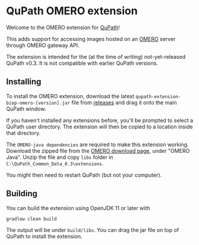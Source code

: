 # QuPath OMERO extension

Welcome to the OMERO extension for [QuPath](http://qupath.github.io)!

This adds support for accessing images hosted on an [OMERO](https://www.openmicroscopy.org/omero/) 
server through OMERO gateway API.

The extension is intended for the (at the time of writing) not-yet-released 
QuPath v0.3.
It is not compatible with earlier QuPath versions.

## Installing

To install the OMERO extension, download the latest `qupath-extension-biop-omero-[version].jar` file from [releases](https://github.com/qupath/qupath-extension-biop-omero/releases) and drag it onto the main QuPath window.

If you haven't installed any extensions before, you'll be prompted to select a QuPath user directory.
The extension will then be copied to a location inside that directory.

The `OMERO-java dependencies` are required to make this extension working. Download the zipped file from the [OMERO download page](https://www.openmicroscopy.org/omero/downloads/), under "OMERO Java". Unzip the file and copy `libs` folder in `C:\QuPath_Common_Data_0.3\extensions`.

You might then need to restart QuPath (but not your computer).


## Building

You can build the extension using OpenJDK 11 or later with

```bash
gradlew clean build
```

The output will be under `build/libs`.
You can drag the jar file on top of QuPath to install the extension.
